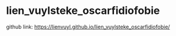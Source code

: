 # lien_vuylsteke_oscarfidiofobie
github link:
https://lienvuyl.github.io/lien_vuylsteke_oscarfidiofobie/